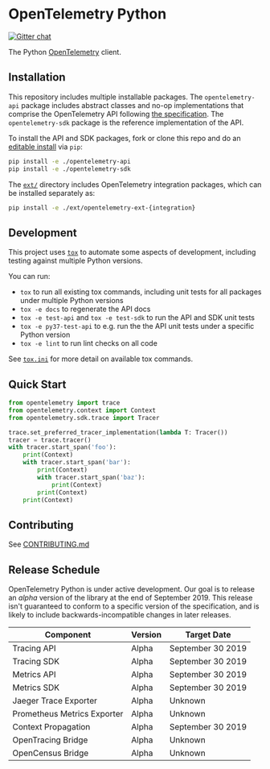 # OpenTelemetry Python
[![Gitter chat][gitter-image]][gitter-url]

[gitter-image]: https://badges.gitter.im/open-telemetry/opentelemetry-python.svg
[gitter-url]: https://gitter.im/open-telemetry/opentelemetry-python?utm_source=badge&utm_medium=badge&utm_campaign=pr-badge&utm_content=badge

The Python [OpenTelemetry](https://opentelemetry.io/) client.

## Installation

This repository includes multiple installable packages. The `opentelemetry-api`
package includes abstract classes and no-op implementations that comprise the OpenTelemetry API following
[the
specification](https://github.com/open-telemetry/opentelemetry-specification).
The `opentelemetry-sdk` package is the reference implementation of the API.

To install the API and SDK packages, fork or clone this repo and do an
[editable
install](https://pip.pypa.io/en/stable/reference/pip_install/#editable-installs)
via `pip`:

```sh
pip install -e ./opentelemetry-api
pip install -e ./opentelemetry-sdk
```

The
[`ext/`](https://github.com/open-telemetry/opentelemetry-python/tree/master/ext)
directory includes OpenTelemetry integration packages, which can be installed
separately as:

```sh
pip install -e ./ext/opentelemetry-ext-{integration}
```

## Development

This project uses [`tox`](https://tox.readthedocs.io) to automate some aspects
of development, including testing against multiple Python versions.

You can run:

- `tox` to run all existing tox commands, including unit tests for all packages
  under multiple Python versions
- `tox -e docs` to regenerate the API docs
- `tox -e test-api` and `tox -e test-sdk` to run the API and SDK unit tests
- `tox -e py37-test-api` to e.g. run the the API unit tests under a specific
  Python version
- `tox -e lint` to run lint checks on all code

See
[`tox.ini`](https://github.com/open-telemetry/opentelemetry-python/blob/master/tox.ini)
for more detail on available tox commands.

## Quick Start

```python
from opentelemetry import trace
from opentelemetry.context import Context
from opentelemetry.sdk.trace import Tracer

trace.set_preferred_tracer_implementation(lambda T: Tracer())
tracer = trace.tracer()
with tracer.start_span('foo'):
    print(Context)
    with tracer.start_span('bar'):
        print(Context)
        with tracer.start_span('baz'):
            print(Context)
        print(Context)
    print(Context)
```

## Contributing

See [CONTRIBUTING.md](CONTRIBUTING.md)

## Release Schedule

OpenTelemetry Python is under active development. Our goal is to release an
_alpha_ version of the library at the end of September 2019. This release isn't
guaranteed to conform to a specific version of the specification, and is likely
to include backwards-incompatible changes in later releases.

| Component                   | Version | Target Date       |
| --------------------------- | ------- | ----------------- |
| Tracing API                 | Alpha   | September 30 2019 |
| Tracing SDK                 | Alpha   | September 30 2019 |
| Metrics API                 | Alpha   | September 30 2019 |
| Metrics SDK                 | Alpha   | September 30 2019 |
| Jaeger Trace Exporter       | Alpha   | Unknown           |
| Prometheus Metrics Exporter | Alpha   | Unknown           |
| Context Propagation         | Alpha   | September 30 2019 |
| OpenTracing Bridge          | Alpha   | Unknown           |
| OpenCensus Bridge           | Alpha   | Unknown           |
